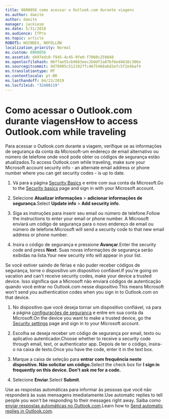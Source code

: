 ```yaml
---
title: 8000056 como acessar o Outlook.com durante viagens
ms.author: daeite
author: daeite
manager: jackiesm
ms.date: 5/31/2018
ms.audience: ITPro
ms.topic: article
ROBOTS: NOINDEX, NOFOLLOW
localization_priority: Normal
ms.custom: 8000056
ms.assetid: d497edc0-f945-4c45-9fe0-f7060c259848
ms.openlocfilehash: 06ffae55cb9683eec2b0df2a87bf6ed4616c306e
ms.sourcegitcommit: 9d78905c512192ffc4675468abd2efc5f2e4baf4
ms.translationtype: MT
ms.contentlocale: pt-BR
ms.lasthandoff: 04/23/2019
ms.locfileid: "32400119"
---
```

# <a name="how-to-access-outlookcom-while-traveling"></a><span data-ttu-id="1749f-102">Como acessar o Outlook.com durante viagens</span><span class="sxs-lookup"><span data-stu-id="1749f-102">How to access Outlook.com while traveling</span></span>

<span data-ttu-id="1749f-103">Para acessar o Outlook.com durante a viagem, verifique se as informações de segurança da conta da Microsoft-um endereço de email alternativo ou número de telefone onde você pode obter os códigos de segurança estão atualizados.</span><span class="sxs-lookup"><span data-stu-id="1749f-103">To access Outlook.com while traveling, make sure your Microsoft account security info - an alternate email address or phone number where you can get security codes - is up to date.</span></span>
  
1. <span data-ttu-id="1749f-104">Vá para a página [Security Basics](https://go.microsoft.com/fwlink/p/?linkid=842325) e entre com sua conta da Microsoft.</span><span class="sxs-lookup"><span data-stu-id="1749f-104">Go to the [Security basics](https://go.microsoft.com/fwlink/p/?linkid=842325) page and sign in with your Microsoft account.</span></span> 
    
2. <span data-ttu-id="1749f-105">Selecione **Atualizar informações** \> **adicionar informações de segurança**.</span><span class="sxs-lookup"><span data-stu-id="1749f-105">Select **Update info** \> **Add security info**.</span></span> 
    
3. <span data-ttu-id="1749f-106">Siga as instruções para inserir seu email ou número de telefone.</span><span class="sxs-lookup"><span data-stu-id="1749f-106">Follow the instructions to enter your email or phone number.</span></span> <span data-ttu-id="1749f-107">A Microsoft enviará um código de segurança para o novo endereço de email ou número de telefone.</span><span class="sxs-lookup"><span data-stu-id="1749f-107">Microsoft will send a security code to that new email address or phone number.</span></span>
    
4. <span data-ttu-id="1749f-108">Insira o código de segurança e pressione **Avançar**.</span><span class="sxs-lookup"><span data-stu-id="1749f-108">Enter the security code and press **Next**.</span></span> <span data-ttu-id="1749f-109">Suas novas informações de segurança serão exibidas na lista.</span><span class="sxs-lookup"><span data-stu-id="1749f-109">Your new security info will appear in your list.</span></span> 
    
<span data-ttu-id="1749f-110">Se você estiver saindo de férias e não puder receber códigos de segurança, torne o dispositivo um dispositivo confiável.</span><span class="sxs-lookup"><span data-stu-id="1749f-110">If you're going on vacation and can't receive security codes, make your device a trusted device.</span></span> <span data-ttu-id="1749f-111">Isso significa que a Microsoft não enviará códigos de autenticação quando você entrar no Outlook.com nesse dispositivo.</span><span class="sxs-lookup"><span data-stu-id="1749f-111">This means Microsoft won't send you authentication codes when you sign in to Outlook.com on that device.</span></span>
  
1. <span data-ttu-id="1749f-112">No dispositivo que você deseja tornar um dispositivo confiável, vá para a página [configurações de segurança](https://go.microsoft.com/fwlink/p/?linkid=2002000&amp;clcid=0x409) e entre em sua conta da Microsoft.</span><span class="sxs-lookup"><span data-stu-id="1749f-112">On the device you want to make a trusted device, go the [Security settings](https://go.microsoft.com/fwlink/p/?linkid=2002000&amp;clcid=0x409) page and sign in to your Microsoft account.</span></span> 
    
2. <span data-ttu-id="1749f-113">Escolha se deseja receber um código de segurança por email, texto ou aplicativo autenticador.</span><span class="sxs-lookup"><span data-stu-id="1749f-113">Choose whether to receive a security code through email, text, or authenticator app.</span></span> <span data-ttu-id="1749f-114">Depois de ter o código, insira-o na caixa de texto.</span><span class="sxs-lookup"><span data-stu-id="1749f-114">Once you have the code, enter it in the text box.</span></span>
    
3. <span data-ttu-id="1749f-115">Marque a caixa de seleção para **entrar com frequência neste dispositivo. Não solicitar um código.**</span><span class="sxs-lookup"><span data-stu-id="1749f-115">Select the check box for **I sign in frequently on this device. Don't ask me for a code.**</span></span>
    
4. <span data-ttu-id="1749f-116">Selecione **Enviar**.</span><span class="sxs-lookup"><span data-stu-id="1749f-116">Select **Submit**.</span></span> 
    
<span data-ttu-id="1749f-117">Use as respostas automáticas para informar às pessoas que você não responderá às suas mensagens imediatamente.</span><span class="sxs-lookup"><span data-stu-id="1749f-117">Use automatic replies to tell people you won't be responding to their messages right away.</span></span> <span data-ttu-id="1749f-118">Saiba como [enviar respostas automáticas no Outlook.com](https://go.microsoft.com/fwlink/p/?linkid=2002100&amp;clcid=0x409).</span><span class="sxs-lookup"><span data-stu-id="1749f-118">Learn how to [Send automatic replies in Outlook.com](https://go.microsoft.com/fwlink/p/?linkid=2002100&amp;clcid=0x409).</span></span>
  

